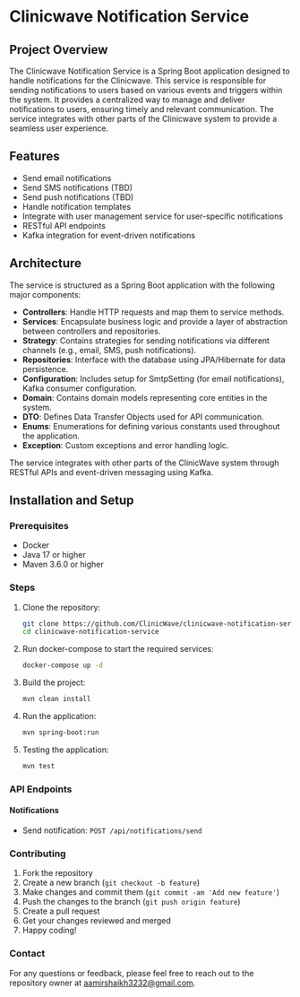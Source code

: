 # Clinicwave Notification Service

## Project Overview

The Clinicwave Notification Service is a Spring Boot application designed to handle notifications for the Clinicwave.
This service is responsible for sending notifications to users based on various events and triggers within the system.
It provides a centralized way to manage and deliver notifications to users, ensuring timely and relevant communication.
The service integrates with other parts of the Clinicwave system to provide a seamless user experience.

## Features

- Send email notifications
- Send SMS notifications (TBD)
- Send push notifications (TBD)
- Handle notification templates
- Integrate with user management service for user-specific notifications
- RESTful API endpoints
- Kafka integration for event-driven notifications

## Architecture

The service is structured as a Spring Boot application with the following major components:

- **Controllers**: Handle HTTP requests and map them to service methods.
- **Services**: Encapsulate business logic and provide a layer of abstraction between controllers and repositories.
- **Strategy**: Contains strategies for sending notifications via different channels (e.g., email, SMS, push
  notifications).
- **Repositories**: Interface with the database using JPA/Hibernate for data persistence.
- **Configuration**: Includes setup for SmtpSetting (for email notifications), Kafka consumer configuration.
- **Domain**: Contains domain models representing core entities in the system.
- **DTO**: Defines Data Transfer Objects used for API communication.
- **Enums**: Enumerations for defining various constants used throughout the application.
- **Exception**: Custom exceptions and error handling logic.

The service integrates with other parts of the ClinicWave system through RESTful APIs and event-driven messaging using
Kafka.

## Installation and Setup

### Prerequisites

- Docker
- Java 17 or higher
- Maven 3.6.0 or higher

### Steps

1. Clone the repository:
   ```sh
   git clone https://github.com/ClinicWave/clinicwave-notification-service.git
   cd clinicwave-notification-service
    ```

2. Run docker-compose to start the required services:
    ```sh
    docker-compose up -d
    ```

3. Build the project:
    ```sh
    mvn clean install
    ```
4. Run the application:
    ```sh
    mvn spring-boot:run
    ```
5. Testing the application:
    ```sh
    mvn test
    ```

### API Endpoints

#### Notifications

- Send notification: `POST /api/notifications/send`

### Contributing

1. Fork the repository
2. Create a new branch (`git checkout -b feature`)
3. Make changes and commit them (`git commit -am 'Add new feature'`)
4. Push the changes to the branch (`git push origin feature`)
5. Create a pull request
6. Get your changes reviewed and merged
7. Happy coding!

### Contact

For any questions or feedback, please feel free to reach out to the repository owner
at [aamirshaikh3232@gmail.com](aamirshaikh3232@gmail.com).

